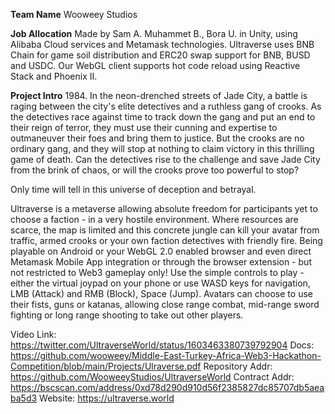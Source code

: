 **Team Name** 
Wooweey Studios

**Job Allocation** 
Made by Sam A. Muhammet B., Bora U. in Unity, using Alibaba Cloud services and Metamask technologies. Ultraverse uses BNB Chain for game soil distribution and ERC20 swap support for BNB, BUSD and USDC. Our WebGL client supports hot code reload using Reactive Stack and Phoenix II. 

**Project Intro**
1984. In the neon-drenched streets of Jade City, a battle is raging between the city's elite detectives and a ruthless gang of crooks. As the detectives race against time to track down the gang and put an end to their reign of terror, they must use their cunning and expertise to outmaneuver their foes and bring them to justice. But the crooks are no ordinary gang, and they will stop at nothing to claim victory in this thrilling game of death. Can the detectives rise to the challenge and save Jade City from the brink of chaos, or will the crooks prove too powerful to stop?

Only time will tell in this universe of deception and betrayal.

Ultraverse is a metaverse allowing absolute freedom for participants yet to choose a faction - in a very hostile environment. Where resources are scarce, the map is limited and this concrete jungle can kill your avatar from traffic, armed crooks or your own faction detectives with friendly fire. Being playable on Android or your WebGL 2.0 enabled browser and even direct Metamask Mobile App integration or through the browser extension - but not restricted to Web3 gameplay only! Use the simple controls to play - either the virtual joypad on your phone or use WASD keys for navigation, LMB (Attack) and RMB (Block), Space (Jump). Avatars can choose to use their fists, guns or katanas, allowing close range combat, mid-range sword fighting or long range shooting to take out other players.


Video Link: https://twitter.com/UltraverseWorld/status/1603463380739792904
Docs: https://github.com/wooweey/Middle-East-Turkey-Africa-Web3-Hackathon-Competition/blob/main/Projects/Ulraverse.pdf
Repository Addr: https://github.com/WooweeyStudios/UltraverseWorld
Contract Addr: https://bscscan.com/address/0xd78d290d910d56f2385827dc85707db5aeaba5d3
Website: https://ultraverse.world

